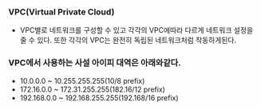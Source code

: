 ### VPC(Virtual Private Cloud)
-  VPC별로 네트워크를 구성할 수 있고 각각의 VPC에따라 다르게 네트워크 설정을 줄 수 있다. 또한 각각의 VPC는 완전히 독립된 네트워크처럼 작동하게된다.

### VPC에서 사용하는 사설 아이피 대역은 아래와같다.
- 10.0.0.0 ~ 10.255.255.255(10/8 prefix)
- 172.16.0.0 ~ 172.31.255.255(182.16/12 prefix)
- 192.168.0.0 ~ 192.168.255.255(192.168/16 prefix)
